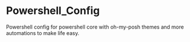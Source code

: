 # Powershell_Config
Powershell config for powershell core with oh-my-posh themes and more automations to make life easy.
